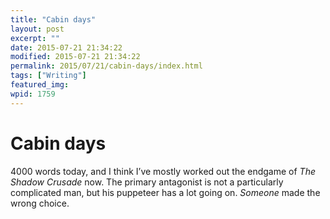 ```yaml
---
title: "Cabin days"
layout: post
excerpt: ""
date: 2015-07-21 21:34:22
modified: 2015-07-21 21:34:22
permalink: 2015/07/21/cabin-days/index.html
tags: ["Writing"]
featured_img: 
wpid: 1759
---
```


# Cabin days

4000 words today, and I think I’ve mostly worked out the endgame of *The Shadow Crusade* now. The primary antagonist is not a particularly complicated man, but his puppeteer has a lot going on. *Someone* made the wrong choice.